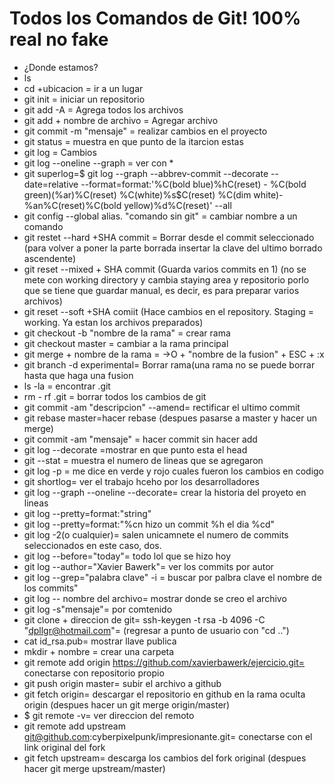 ﻿# Todos los Comandos de Git! 100% real no fake
 

 - ¿Donde estamos?
 - ls
 - cd +ubicacion = ir a un lugar
 - git  init = iniciar un repositorio
 - git add -A = Agrega todos los archivos
 - git add + nombre de archivo = Agregar archivo
 - git commit -m "mensaje" = realizar cambios en el proyecto
 - git status = muestra en que punto de la itarcion estas
 - git log = Cambios
 - git log --oneline --graph = ver con *
 - git superlog=$ git log --graph --abbrev-commit --decorate
   --date=relative --format=format:'%C(bold blue)%hC(reset) - %C(bold green)(%ar)%C(reset) %C(white)%s$C(reset) %C(dim white)-
   %an%C(reset)%C(bold yellow)%d%C(reset)' --all
 - git config --global alias. "comando sin git" = cambiar nombre a un
   comando
 - git restet --hard +SHA commit = Borrar desde el commit seleccionado 
   (para volver a poner la parte borrada insertar la clave del ultimo
   borrado ascendente)
 - git reset --mixed + SHA commit  (Guarda varios commits en 1) (no se
   mete con working directory y cambia staying area y repositorio porlo
   que se tiene que guardar manual, es decir, es para preparar varios
   archivos)
 - git reset --soft +SHA comiit (Hace cambios en el repository. Staging 
   = working. Ya estan los archivos preparados)
 - git checkout -b "nombre de la rama" = crear rama
 - git checkout master = cambiar a la rama principal
 - git merge + nombre de la rama =
   ->O + "nombre de la fusion" + ESC + :x
 - git  branch -d experimental= Borrar rama(una rama no se puede borrar
   hasta que haga una fusion
 - ls -la = encontrar .git
 - rm - rf .git = borrar todos los cambios de git
 - git commit -am "descripcion" --amend= rectificar el ultimo commit
 - git rebase master=hacer rebase  (despues pasarse a master y hacer un
   merge)
 - git commit -am "mensaje" = hacer commit sin hacer add
 - git log --decorate =mostrar en que punto esta el head
 - git --stat = muestra el numero de lineas que se agregaron
 - git log -p = me dice en verde y rojo cuales fueron los cambios en
   codigo
 - git shortlog= ver el trabajo hceho por los desarrolladores
 - git log --graph --oneline --decorate= crear la historia del proyeto
   en lineas
 - git log --pretty=format:"string"
 - git log --pretty=format:"%cn hizo un commit %h el dia %cd"
 - git log -2(o cualquier)= salen unicamnete el numero de commits
   seleccionados  en este caso, dos.
 - git log --before="today"= todo lol que se hizo hoy
 - git log --author="Xavier Bawerk"= ver los commits por autor
 - git log --grep="palabra clave" -i = buscar por palbra clave el nombre
   de los commits"
 - git log -- nombre del archivo= mostrar donde se creo el archivo
 - git log -s"mensaje"= por comtenido
 - git clone + direccion de git=  ssh-keygen -t rsa -b 4096 -C
   "dpllgr@hotmail.com"= (regresar a punto de usuario con "cd ..")
 - cat id_rsa.pub= mostrar llave publica
 - mkdir + nombre = crear una carpeta
 - git remote add origin https://github.com/xavierbawerk/ejercicio.git=
   conectarse con repositorio propio
 - git push origin master= subir el archivo a github
 - git fetch origin= descargar el repositorio en github en la rama
   oculta origin (despues hacer un git merge origin/master)
 - $ git remote -v= ver direccion del remoto
 - git remote add upstream
   git@github.com:cyberpixelpunk/impresionante.git= conectarse con el
   link original del fork
 - git fetch upstream= descarga los cambios del fork original (despues
   hacer git merge upstream/master)


